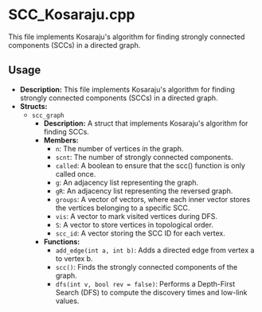 # SCC_Kosaraju.cpp

This file implements Kosaraju's algorithm for finding strongly connected components (SCCs) in a directed graph.

## Usage

*   **Description:** This file implements Kosaraju's algorithm for finding strongly connected components (SCCs) in a directed graph.
*   **Structs:**
    *   `scc_graph`
        *   **Description:** A struct that implements Kosaraju's algorithm for finding SCCs.
        *   **Members:**
            *   `n`: The number of vertices in the graph.
            *   `scnt`: The number of strongly connected components.
            *   `called`: A boolean to ensure that the scc() function is only called once.
            *   `g`: An adjacency list representing the graph.
            *   `gR`: An adjacency list representing the reversed graph.
            *   `groups`: A vector of vectors, where each inner vector stores the vertices belonging to a specific SCC.
            *   `vis`: A vector to mark visited vertices during DFS.
            *   `S`: A vector to store vertices in topological order.
            *   `scc_id`: A vector storing the SCC ID for each vertex.
        *   **Functions:**
            *   `add_edge(int a, int b)`: Adds a directed edge from vertex a to vertex b.
            *   `scc()`: Finds the strongly connected components of the graph.
            *   `dfs(int v, bool rev = false)`: Performs a Depth-First Search (DFS) to compute the discovery times and low-link values.